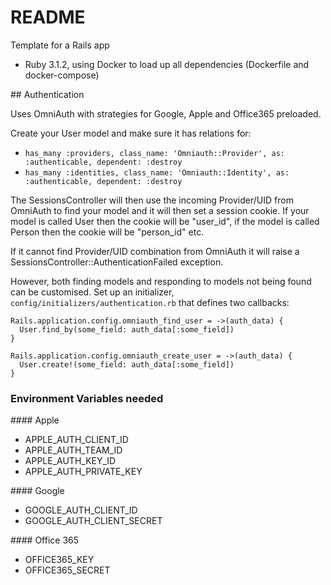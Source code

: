 # README

Template for a Rails app

* Ruby 3.1.2, using Docker to load up all dependencies (Dockerfile and docker-compose)

## Authentication

Uses OmniAuth with strategies for Google, Apple and Office365 preloaded. 

Create your User model and make sure it has relations for:
- `has_many :providers, class_name: 'Omniauth::Provider', as: :authenticable, dependent: :destroy`
- `has_many :identities, class_name: 'Omniauth::Identity', as: :authenticable, dependent: :destroy`

The SessionsController will then use the incoming Provider/UID from OmniAuth to find your model and it will then set a session cookie.  If your model is called User then the cookie will be "user_id", if the model is called Person then the cookie will be "person_id" etc.  

If it cannot find Provider/UID combination from OmniAuth it will raise a SessionsController::AuthenticationFailed exception.  

However, both finding models and responding to models not being found can be customised.  Set up an initializer, `config/initializers/authentication.rb` that defines two callbacks: 

```
Rails.application.config.omniauth_find_user = ->(auth_data) { 
  User.find_by(some_field: auth_data[:some_field])
}

Rails.application.config.omniauth_create_user = ->(auth_data) { 
  User.create!(some_field: auth_data[:some_field])
}

```

### Environment Variables needed

#### Apple
- APPLE_AUTH_CLIENT_ID
- APPLE_AUTH_TEAM_ID
- APPLE_AUTH_KEY_ID
- APPLE_AUTH_PRIVATE_KEY

#### Google
- GOOGLE_AUTH_CLIENT_ID
- GOOGLE_AUTH_CLIENT_SECRET

#### Office 365
- OFFICE365_KEY
- OFFICE365_SECRET
